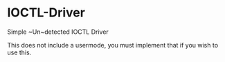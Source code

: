 # IOCTL-Driver
Simple ~Un~detected IOCTL Driver

This does not include a usermode, you must implement that if you wish to use this.
